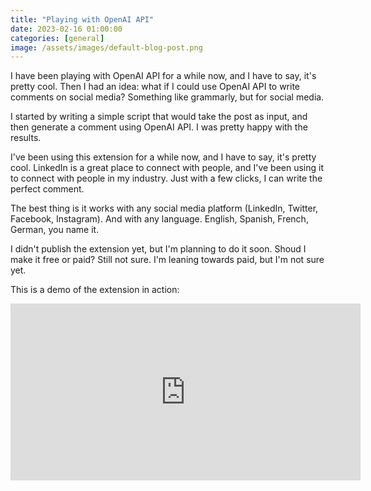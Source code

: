 ```yaml
---
title: "Playing with OpenAI API"
date: 2023-02-16 01:00:00
categories: [general]
image: /assets/images/default-blog-post.png
---
```


I have been playing with OpenAI API for a while now, and I have to say, it's pretty cool. Then I had an idea: what if I could use OpenAI API to write comments on social media? Something like grammarly, but for social media.

I started by writing a simple script that would take the post as input, and then generate a comment using OpenAI API. I was pretty happy with the results.

I've been using this extension for a while now, and I have to say, it's pretty cool. LinkedIn is a great place to connect with people, and I've been using it to connect with people in my industry. Just with a few clicks, I can write the perfect comment.

The best thing is it works with any social media platform (LinkedIn, Twitter, Facebook, Instagram). And with any language. English, Spanish, French, German, you name it.

I didn't publish the extension yet, but I'm planning to do it soon. Shoud I make it free or paid? Still not sure. I'm leaning towards paid, but I'm not sure yet.

This is a demo of the extension in action:

<div style="width:100%; text-align: center">
<iframe src="https://www.facebook.com/plugins/video.php?height=283&href=https%3A%2F%2Fwww.facebook.com%2FAdemKouki.Officiel%2Fvideos%2F535884068696911%2F%3Fidorvanity%3D971638303021419&show_text=false&width=560&t=0" width="560" height="283" style="border:none;overflow:hidden" scrolling="no" frameborder="0" allowfullscreen="true" allow="autoplay; clipboard-write; encrypted-media; picture-in-picture; web-share" allowFullScreen="true"></iframe>
</div>
